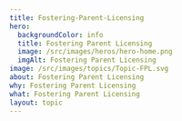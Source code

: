 ```yaml
---
title: Fostering-Parent-Licensing
hero:
  backgroundColor: info
  title: Fostering Parent Licensing
  image: /src/images/heros/hero-home.png
  imgAlt: Fostering Parent Licensing
image: /src/images/topics/Topic-FPL.svg
about: Fostering Parent Licensing
why: Fostering Parent Licensing
what: Fostering Parent Licensing
layout: topic
---
```


